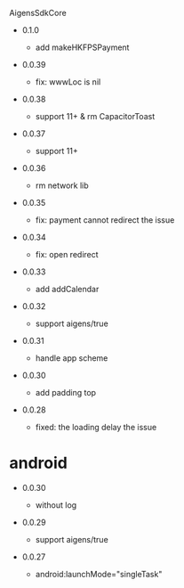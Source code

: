 AigensSdkCore

* 0.1.0
  * add makeHKFPSPayment

* 0.0.39
  * fix: wwwLoc is nil

* 0.0.38
  * support 11+ & rm CapacitorToast

* 0.0.37
  * support 11+

* 0.0.36
  * rm network lib

* 0.0.35
  * fix: payment cannot redirect the issue

* 0.0.34
  * fix: open redirect


* 0.0.33
  * add addCalendar


* 0.0.32
  * support aigens/true


* 0.0.31
  * handle app scheme

* 0.0.30
  * add padding top

* 0.0.28
  * fixed: the loading delay the issue



# android

* 0.0.30
  * without log

* 0.0.29
  * support aigens/true

* 0.0.27
    * android:launchMode="singleTask"